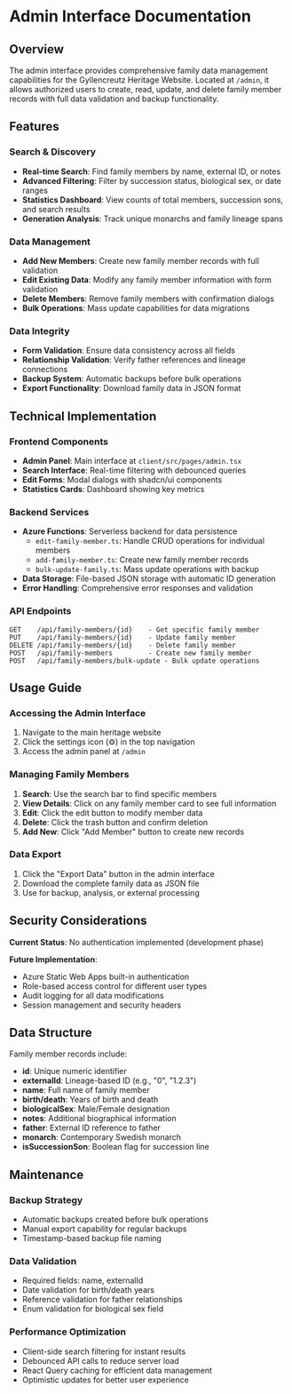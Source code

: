 # Admin Interface Documentation

## Overview

The admin interface provides comprehensive family data management capabilities for the Gyllencreutz Heritage Website. Located at `/admin`, it allows authorized users to create, read, update, and delete family member records with full data validation and backup functionality.

## Features

### Search & Discovery
- **Real-time Search**: Find family members by name, external ID, or notes
- **Advanced Filtering**: Filter by succession status, biological sex, or date ranges
- **Statistics Dashboard**: View counts of total members, succession sons, and search results
- **Generation Analysis**: Track unique monarchs and family lineage spans

### Data Management
- **Add New Members**: Create new family member records with full validation
- **Edit Existing Data**: Modify any family member information with form validation
- **Delete Members**: Remove family members with confirmation dialogs
- **Bulk Operations**: Mass update capabilities for data migrations

### Data Integrity
- **Form Validation**: Ensure data consistency across all fields
- **Relationship Validation**: Verify father references and lineage connections
- **Backup System**: Automatic backups before bulk operations
- **Export Functionality**: Download family data in JSON format

## Technical Implementation

### Frontend Components
- **Admin Panel**: Main interface at `client/src/pages/admin.tsx`
- **Search Interface**: Real-time filtering with debounced queries
- **Edit Forms**: Modal dialogs with shadcn/ui components
- **Statistics Cards**: Dashboard showing key metrics

### Backend Services
- **Azure Functions**: Serverless backend for data persistence
  - `edit-family-member.ts`: Handle CRUD operations for individual members
  - `add-family-member.ts`: Create new family member records
  - `bulk-update-family.ts`: Mass update operations with backup
- **Data Storage**: File-based JSON storage with automatic ID generation
- **Error Handling**: Comprehensive error responses and validation

### API Endpoints

```
GET    /api/family-members/{id}    - Get specific family member
PUT    /api/family-members/{id}    - Update family member
DELETE /api/family-members/{id}    - Delete family member
POST   /api/family-members         - Create new family member
POST   /api/family-members/bulk-update - Bulk update operations
```

## Usage Guide

### Accessing the Admin Interface
1. Navigate to the main heritage website
2. Click the settings icon (⚙️) in the top navigation
3. Access the admin panel at `/admin`

### Managing Family Members
1. **Search**: Use the search bar to find specific members
2. **View Details**: Click on any family member card to see full information
3. **Edit**: Click the edit button to modify member data
4. **Delete**: Click the trash button and confirm deletion
5. **Add New**: Click "Add Member" button to create new records

### Data Export
1. Click the "Export Data" button in the admin interface
2. Download the complete family data as JSON file
3. Use for backup, analysis, or external processing

## Security Considerations

**Current Status**: No authentication implemented (development phase)

**Future Implementation**:
- Azure Static Web Apps built-in authentication
- Role-based access control for different user types
- Audit logging for all data modifications
- Session management and security headers

## Data Structure

Family member records include:
- **id**: Unique numeric identifier
- **externalId**: Lineage-based ID (e.g., "0", "1.2.3")
- **name**: Full name of family member
- **birth/death**: Years of birth and death
- **biologicalSex**: Male/Female designation
- **notes**: Additional biographical information
- **father**: External ID reference to father
- **monarch**: Contemporary Swedish monarch
- **isSuccessionSon**: Boolean flag for succession line

## Maintenance

### Backup Strategy
- Automatic backups created before bulk operations
- Manual export capability for regular backups
- Timestamp-based backup file naming

### Data Validation
- Required fields: name, externalId
- Date validation for birth/death years
- Reference validation for father relationships
- Enum validation for biological sex field

### Performance Optimization
- Client-side search filtering for instant results
- Debounced API calls to reduce server load
- React Query caching for efficient data management
- Optimistic updates for better user experience